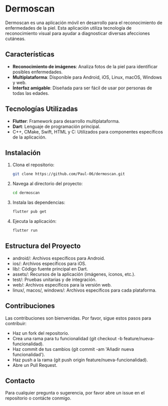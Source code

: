 # Dermoscan
Dermoscan es una aplicación móvil en desarrollo para el reconocimiento de enfermedades de la piel. Esta aplicación utiliza tecnología de reconocimiento visual para ayudar a diagnosticar diversas afecciones cutáneas.

## Características
- **Reconocimiento de imágenes**: Analiza fotos de la piel para identificar posibles enfermedades.
- **Multiplataforma**: Disponible para Android, iOS, Linux, macOS, Windows y web.
- **Interfaz amigable**: Diseñada para ser fácil de usar por personas de todas las edades.

## Tecnologías Utilizadas
- **Flutter**: Framework para desarrollo multiplataforma.
- **Dart**: Lenguaje de programación principal.
- C++, CMake, Swift, HTML y C: Utilizados para componentes específicos de la aplicación.

## Instalación
1. Clona el repositorio:
    ```bash
    git clone https://github.com/Paul-06/dermoscan.git
    ```
2. Navega al directorio del proyecto:
    ```bash
    cd dermoscan
    ```
3. Instala las dependencias:
    ```bash
    flutter pub get
    ```
4. Ejecuta la aplicación:
    ```bash
    flutter run
    ```
    
## Estructura del Proyecto
- android/: Archivos específicos para Android.
- ios/: Archivos específicos para iOS.
- lib/: Código fuente principal en Dart.
- assets/: Recursos de la aplicación (imágenes, íconos, etc.).
- test/: Pruebas unitarias y de integración.
- web/: Archivos específicos para la versión web.
- linux/, macos/, windows/: Archivos específicos para cada plataforma.

## Contribuciones
Las contribuciones son bienvenidas. Por favor, sigue estos pasos para contribuir:

- Haz un fork del repositorio.
- Crea una rama para tu funcionalidad (git checkout -b feature/nueva-funcionalidad).
- Haz commit de tus cambios (git commit -am 'Añadir nueva funcionalidad').
- Haz push a la rama (git push origin feature/nueva-funcionalidad).
- Abre un Pull Request.

## Contacto
Para cualquier pregunta o sugerencia, por favor abre un issue en el repositorio o contácte conmigo.
